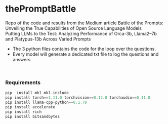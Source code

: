 # thePromptBattle
Repo of the code and results from the Medium article Battle of the Prompts: Unveiling the True Capabilities of Open Source Language Models
<br>
Putting LLMs to the Test: Analyzing Performance of Orca-3b, Llama2–7b and Platypus-13b Across Varied Prompts<br>
- The 3 python files contains the code for the loop over the questions.
- Every model will generate a dedicated txt file to log the questions and answers
<br>

### Requirements


```python
pip  install mkl mkl-include 
pip install torch==1.11.0 torchvision==0.12.0 torchaudio==0.11.0
pip install llama-cpp-python==0.1.78
pip install accelerate
pip install rich
pip install bitsandbytes
```
